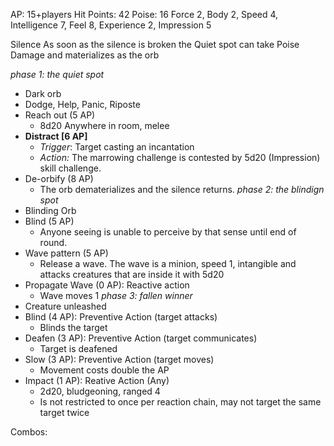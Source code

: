 AP: 15+players
Hit Points: 42
Poise: 16
Force 2, Body 2, Speed 4, Intelligence 7, Feel 8, Experience 2, Impression 5

Silence
As soon as the silence is broken the Quiet spot can take Poise Damage and materializes as the orb

*phase 1: the quiet spot*
- Dark orb
- Dodge, Help, Panic, Riposte
- Reach out (5 AP)
	- 8d20 Anywhere in room, melee
- **Distract \[6 AP]**  
	- _Trigger_: Target casting an incantation 
	- _Action:_ The marrowing challenge is contested by 5d20 (Impression) skill challenge.
- De-orbify (8 AP)
	- The orb dematerializes and the silence returns.
*phase 2: the blindign spot*
- Blinding Orb
- Blind (5 AP)
	- Anyone seeing is unable to perceive by that sense until end of round.
- Wave pattern (5 AP)
	- Release a wave. The wave is a minion, speed 1, intangible and attacks creatures that are inside it with 5d20
- Propagate Wave (0 AP): Reactive action
	- Wave moves 1
*phase 3: fallen winner*
- Creature unleashed
- Blind (4 AP): Preventive Action (target attacks)
	- Blinds the target
- Deafen (3 AP): Preventive Action (target communicates)
	- Target is deafened
- Slow (3 AP): Preventive Action (target moves)
	- Movement costs double the AP
- Impact (1 AP): Reative Action (Any)
	- 2d20, bludgeoning, ranged 4
	- Is not restricted to once per reaction chain, may not target the same target twice

Combos: